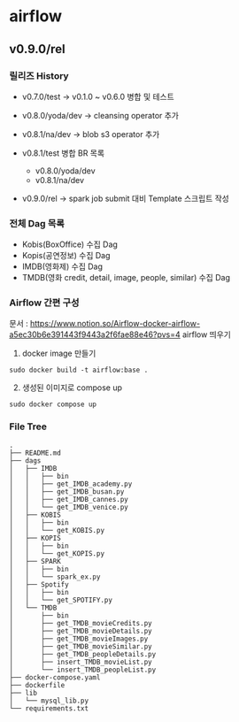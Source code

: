 # airflow

## v0.9.0/rel 

### 릴리즈 History

- v0.7.0/test -> v0.1.0 ~ v0.6.0 병합 및 테스트

- v0.8.0/yoda/dev -> cleansing operator 추가

- v0.8.1/na/dev -> blob s3 operator 추가

- v0.8.1/test 병합 BR 목록
  - v0.8.0/yoda/dev
  - v0.8.1/na/dev

- v0.9.0/rel -> spark job submit 대비 Template 스크립트 작성

### 전체 Dag 목록

- Kobis(BoxOffice) 수집 Dag
- Kopis(공연정보) 수집 Dag
- IMDB(영화제) 수집 Dag
- TMDB(영화 credit, detail, image, people, similar) 수집 Dag


### Airflow 간편 구성
문서 : https://www.notion.so/Airflow-docker-airflow-a5ec30b6e391443f9443a2f6fae88e46?pvs=4
airflow 띄우기

1. docker image 만들기
```
sudo docker build -t airflow:base .
```

2. 생성된 이미지로 compose up
```
sudo docker compose up
```

### File Tree
```
.
├── README.md
├── dags
│   ├── IMDB
│   │   ├── bin
│   │   ├── get_IMDB_academy.py
│   │   ├── get_IMDB_busan.py
│   │   ├── get_IMDB_cannes.py
│   │   └── get_IMDB_venice.py
│   ├── KOBIS
│   │   ├── bin
│   │   └── get_KOBIS.py
│   ├── KOPIS
│   │   ├── bin
│   │   └── get_KOPIS.py
│   ├── SPARK
│   │   ├── bin
│   │   └── spark_ex.py
│   ├── Spotify
│   │   ├── bin
│   │   └── get_SPOTIFY.py
│   └── TMDB
│       ├── bin
│       ├── get_TMDB_movieCredits.py
│       ├── get_TMDB_movieDetails.py
│       ├── get_TMDB_movieImages.py
│       ├── get_TMDB_movieSimilar.py
│       ├── get_TMDB_peopleDetails.py
│       ├── insert_TMDB_movieList.py
│       └── insert_TMDB_peopleList.py
├── docker-compose.yaml
├── dockerfile
├── lib
│   └── mysql_lib.py
└── requirements.txt
```
